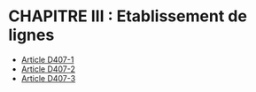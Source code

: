# CHAPITRE III : Etablissement de lignes

* [Article D407-1](./LEGIARTI000022414650.md)
* [Article D407-2](./LEGIARTI000006464819.md)
* [Article D407-3](./LEGIARTI000006464823.md)
